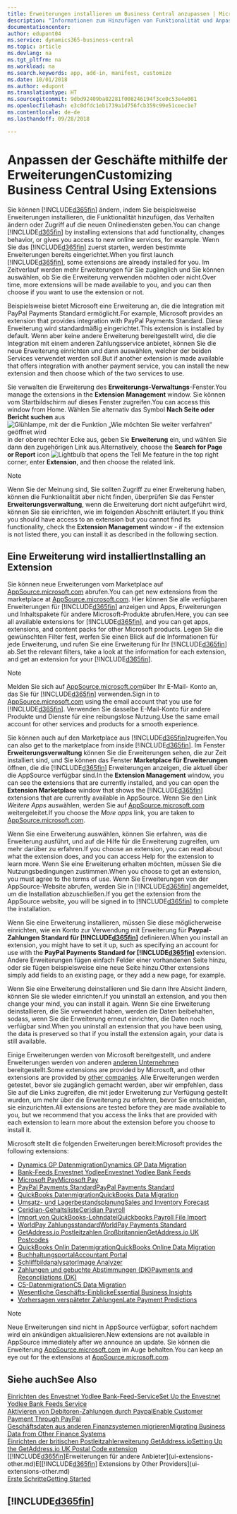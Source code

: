 ```yaml
---
title: Erweiterungen installieren um Business Central anzupassen | Microsoft Docs
description: "Informationen zum Hinzufügen von Funktionalität und Anpassungen für Business Central durch die Installation von Erweiterungen."
documentationcenter: 
author: edupont04
ms.service: dynamics365-business-central
ms.topic: article
ms.devlang: na
ms.tgt_pltfrm: na
ms.workload: na
ms.search.keywords: app, add-in, manifest, customize
ms.date: 10/01/2018
ms.author: edupont
ms.translationtype: HT
ms.sourcegitcommit: 9dbd92409ba02281f008246194f3ce0c53e4e001
ms.openlocfilehash: e3c0dfdc1eb1739a1d756fcb359c99e51ceec1e7
ms.contentlocale: de-de
ms.lasthandoff: 09/28/2018

---
```

# <a name="customizing-business-central-using-extensions"></a><span data-ttu-id="1e968-103">Anpassen der Geschäfte mithilfe der Erweiterungen</span><span class="sxs-lookup"><span data-stu-id="1e968-103">Customizing Business Central Using Extensions</span></span>
<span data-ttu-id="1e968-104">Sie können [!INCLUDE[d365fin](includes/d365fin_md.md)] ändern, indem Sie beispielsweise Erweiterungen installieren, die Funktionalität hinzufügen, das Verhalten ändern oder Zugriff auf die neuen Onlinediensten geben.</span><span class="sxs-lookup"><span data-stu-id="1e968-104">You can change [!INCLUDE[d365fin](includes/d365fin_md.md)] by installing extensions that add functionality, changes behavior, or gives you access to new online services, for example.</span></span>
<span data-ttu-id="1e968-105">Wenn Sie das [!INCLUDE[d365fin](includes/d365fin_md.md)] zuerst starten, werden bestimmte Erweiterungen bereits eingerichtet.</span><span class="sxs-lookup"><span data-stu-id="1e968-105">When you first launch [!INCLUDE[d365fin](includes/d365fin_md.md)], some extensions are already installed for you.</span></span> <span data-ttu-id="1e968-106">Im Zeitverlauf werden mehr Erweiterungen für Sie zugänglich und Sie können auswählen, ob Sie die Erweiterung verwenden möchten oder nicht.</span><span class="sxs-lookup"><span data-stu-id="1e968-106">Over time, more extensions will be made available to you, and you can then choose if you want to use the extension or not.</span></span>

<span data-ttu-id="1e968-107">Beispielsweise bietet Microsoft eine Erweiterung an, die die Integration mit PayPal Payments Standard ermöglicht.</span><span class="sxs-lookup"><span data-stu-id="1e968-107">For example, Microsoft provides an extension that provides integration with PayPal Payments Standard.</span></span> <span data-ttu-id="1e968-108">Diese Erweiterung wird standardmäßig eingerichtet.</span><span class="sxs-lookup"><span data-stu-id="1e968-108">This extension is installed by default.</span></span>
<span data-ttu-id="1e968-109">Wenn aber keine andere Erweiterung bereitgestellt wird, die die Integration mit einem anderen Zahlungsservice anbietet, können Sie die neue Erweiterung einrichten und dann auswählen, welcher der beiden Services verwendet werden soll.</span><span class="sxs-lookup"><span data-stu-id="1e968-109">But if another extension is made available that offers integration with another payment service, you can install the new extension and then choose which of the two services to use.</span></span>  

<span data-ttu-id="1e968-110">Sie verwalten die Erweiterung des **Erweiterungs-Verwaltungs**-Fenster.</span><span class="sxs-lookup"><span data-stu-id="1e968-110">You manage the extensions in the **Extension Management** window.</span></span> <span data-ttu-id="1e968-111">Sie können vom Startbildschirm auf dieses Fenster zugreifen.</span><span class="sxs-lookup"><span data-stu-id="1e968-111">You can access this window from Home.</span></span> <span data-ttu-id="1e968-112">Wählen Sie alternativ das Symbol **Nach Seite oder Bericht suchen** aus ![Glühlampe, mit der die Funktion „Wie möchten Sie weiter verfahren“ geöffnet wird](media/ui-search/search_small.png "Wie möchten Sie weiter verfahren") in der oberen rechter Ecke aus, geben Sie **Erweiterung** ein, und wählen Sie dann den zugehörigen Link aus.</span><span class="sxs-lookup"><span data-stu-id="1e968-112">Alternatively, choose the **Search for Page or Report** icon ![Lightbulb that opens the Tell Me feature](media/ui-search/search_small.png "Tell me what you want to do") in the top right corner, enter **Extension**, and then choose the related link.</span></span>  

> [!NOTE]  
>   <span data-ttu-id="1e968-113">Wenn Sie der Meinung sind, Sie sollten Zugriff zu einer Erweiterung haben, können die Funktionalität aber nicht finden, überprüfen Sie das Fenster **Erweiterungsverwaltung**, wenn die Erweiterung dort nicht aufgeführt wird, können Sie sie einrichten, wie im folgenden Abschnitt erläutert.</span><span class="sxs-lookup"><span data-stu-id="1e968-113">If you think you should have access to an extension but you cannot find its functionality, check the **Extension Management** window - if the extension is not listed there, you can install it as described in the following section.</span></span>  

## <a name="installing-an-extension"></a><span data-ttu-id="1e968-114">Eine Erweiterung wird installiert</span><span class="sxs-lookup"><span data-stu-id="1e968-114">Installing an Extension</span></span>
<span data-ttu-id="1e968-115">Sie können neue Erweiterungen vom Marketplace auf [AppSource.microsoft.com](https://appsource.microsoft.com/en-us/marketplace/apps?src=dynamics365website&product=dynamics-365-business-central) abrufen.</span><span class="sxs-lookup"><span data-stu-id="1e968-115">You can get new extensions from the marketplace at [AppSource.microsoft.com](https://appsource.microsoft.com/en-us/marketplace/apps?src=dynamics365website&product=dynamics-365-business-central).</span></span> <span data-ttu-id="1e968-116">Hier können Sie alle verfügbaren Erweiterungen für [!INCLUDE[d365fin](includes/d365fin_md.md)] anzeigen und Apps, Erweiterungen und Inhaltspakete für andere Microsoft-Produkte abrufen.</span><span class="sxs-lookup"><span data-stu-id="1e968-116">Here, you can see all available extensions for [!INCLUDE[d365fin](includes/d365fin_md.md)], and you can get apps, extensions, and content packs for other Microsoft products.</span></span> <span data-ttu-id="1e968-117">Legen Sie die gewünschten Filter fest, werfen Sie einen Blick auf die Informationen für jede Erweiterung, und rufen Sie eine Erweiterung für Ihr [!INCLUDE[d365fin](includes/d365fin_md.md)] ab.</span><span class="sxs-lookup"><span data-stu-id="1e968-117">Set the relevant filters, take a look at the information for each extension, and get an extension for your [!INCLUDE[d365fin](includes/d365fin_md.md)].</span></span>  
> [!NOTE]  
>   <span data-ttu-id="1e968-118">Melden Sie sich auf [AppSource.microsoft.com](https://appsource.microsoft.com/)über Ihr E-Mail- Konto an, das Sie für [!INCLUDE[d365fin](includes/d365fin_md.md)] verwenden.</span><span class="sxs-lookup"><span data-stu-id="1e968-118">Sign in to [AppSource.microsoft.com](https://appsource.microsoft.com/) using the email account that you use for [!INCLUDE[d365fin](includes/d365fin_md.md)].</span></span> <span data-ttu-id="1e968-119">Verwenden Sie dasselbe E-Mail-Konto für andere Produkte und Dienste für eine reibungslose Nutzung.</span><span class="sxs-lookup"><span data-stu-id="1e968-119">Use the same email account for other services and products for a smooth experience.</span></span>  

<span data-ttu-id="1e968-120">Sie können auch auf den Marketplace aus [!INCLUDE[d365fin](includes/d365fin_md.md)]zugreifen.</span><span class="sxs-lookup"><span data-stu-id="1e968-120">You can also get to the marketplace from inside [!INCLUDE[d365fin](includes/d365fin_md.md)].</span></span> <span data-ttu-id="1e968-121">Im Fenster **Erweiterungsverwaltung** können Sie die Erweiterungen sehen, die zur Zeit installiert sind, und Sie können das Fenster **Marketplace für Erweiterungen** öffnen, die die [!INCLUDE[d365fin](includes/d365fin_md.md)] Erweiterungen anzeigen, die aktuell über die AppSource verfügbar sind.</span><span class="sxs-lookup"><span data-stu-id="1e968-121">In the **Extension Management** window, you can see the extensions that are currently installed, and you can open the **Extension Marketplace** window that shows the [!INCLUDE[d365fin](includes/d365fin_md.md)] extensions that are currently available in AppSource.</span></span> <span data-ttu-id="1e968-122">Wenn Sie den Link *Weitere Apps* auswählen, werden Sie auf [AppSource.microsoft.com](https://appsource.microsoft.com/en-us/marketplace/apps?product=dynamics-365%3Bdynamics-365-for-financials&page=1) weitergeleitet.</span><span class="sxs-lookup"><span data-stu-id="1e968-122">If you choose the *More apps* link, you are taken to [AppSource.microsoft.com](https://appsource.microsoft.com/en-us/marketplace/apps?product=dynamics-365%3Bdynamics-365-for-financials&page=1).</span></span>  

<span data-ttu-id="1e968-123">Wenn Sie eine Erweiterung auswählen, können Sie erfahren, was die Erweiterung ausführt, und auf die Hilfe für die Erweiterung zugreifen, um mehr darüber zu erfahren.</span><span class="sxs-lookup"><span data-stu-id="1e968-123">If you choose an extension, you can read about what the extension does, and you can access Help for the extension to learn more.</span></span> <span data-ttu-id="1e968-124">Wenn Sie eine Erweiterung erhalten möchten, müssen Sie die Nutzungsbedingungen zustimmen.</span><span class="sxs-lookup"><span data-stu-id="1e968-124">When you choose to get an extension, you must agree to the terms of use.</span></span> <span data-ttu-id="1e968-125">Wenn Sie Erweiterungen von der AppSource-Website abrufen, werden Sie in [!INCLUDE[d365fin](includes/d365fin_md.md)] angemeldet, um die Installation abzuschließen.</span><span class="sxs-lookup"><span data-stu-id="1e968-125">If you get the extension from the AppSource website, you will be signed in to [!INCLUDE[d365fin](includes/d365fin_md.md)] to complete the installation.</span></span>  

<span data-ttu-id="1e968-126">Wenn Sie eine Erweiterung installieren, müssen Sie diese möglicherweise einrichten, wie ein Konto zur Verwendung mit Erweiterung für **Paypal-Zahlungen Standard für [!INCLUDE[d365fin](includes/d365fin_md.md)]** definieren.</span><span class="sxs-lookup"><span data-stu-id="1e968-126">When you install an extension, you might have to set it up, such as specifying an account for use with the **PayPal Payments Standard for [!INCLUDE[d365fin](includes/d365fin_md.md)]** extension.</span></span>
<span data-ttu-id="1e968-127">Andere Erweiterungen fügen einfach Felder einer vorhandenen Seite hinzu, oder sie fügen beispielsweise eine neue Seite hinzu.</span><span class="sxs-lookup"><span data-stu-id="1e968-127">Other extensions simply add fields to an existing page, or they add a new page, for example.</span></span>   

<span data-ttu-id="1e968-128">Wenn Sie eine Erweiterung deinstallieren und Sie dann Ihre Absicht ändern, können Sie sie wieder einrichten.</span><span class="sxs-lookup"><span data-stu-id="1e968-128">If you uninstall an extension, and you then change your mind, you can install it again.</span></span> <span data-ttu-id="1e968-129">Wenn Sie eine Erweiterung deinstallieren, die Sie verwendet haben, werden die Daten beibehalten, sodass, wenn Sie die Erweiterung erneut einrichten, die Daten noch verfügbar sind.</span><span class="sxs-lookup"><span data-stu-id="1e968-129">When you uninstall an extension that you have been using, the data is preserved so that if you install the extension again, your data is still available.</span></span>  

<span data-ttu-id="1e968-130">Einige Erweiterungen werden von Microsoft bereitgestellt, und andere Erweiterungen werden von anderen [anderen Unternehmen](ui-extensions-other.md) bereitgestellt.</span><span class="sxs-lookup"><span data-stu-id="1e968-130">Some extensions are provided by Microsoft, and other extensions are provided by [other companies](ui-extensions-other.md).</span></span> <span data-ttu-id="1e968-131">Alle Erweiterungen werden getestet, bevor sie zugänglich gemacht werden, aber wir empfehlen, dass Sie auf die Links zugreifen, die mit jeder Erweiterung zur Verfügung gestellt wurden, um mehr über die Erweiterung zu erfahren, bevor Sie entscheiden, sie einzurichten.</span><span class="sxs-lookup"><span data-stu-id="1e968-131">All extensions are tested before they are made available to you, but we recommend that you access the links that are provided with each extension to learn more about the extension before you choose to install it.</span></span>  

<span data-ttu-id="1e968-132">Microsoft stellt die folgenden Erweiterungen bereit:</span><span class="sxs-lookup"><span data-stu-id="1e968-132">Microsoft provides the following extensions:</span></span>  

* [<span data-ttu-id="1e968-133">Dynamics GP Datenmigration</span><span class="sxs-lookup"><span data-stu-id="1e968-133">Dynamics GP Data Migration</span></span>](ui-extensions-dynamicsgp-data-migration.md)  
* [<span data-ttu-id="1e968-134">Bank-Feeds Envestnet Yodlee</span><span class="sxs-lookup"><span data-stu-id="1e968-134">Envestnet Yodlee Bank Feeds</span></span>](ui-extensions-yodlee-bank-feeds.md)  
* [<span data-ttu-id="1e968-135">Microsoft Pay</span><span class="sxs-lookup"><span data-stu-id="1e968-135">Microsoft Pay</span></span>](ui-extensions-microsoft-pay-payments.md)  
* [<span data-ttu-id="1e968-136">PayPal Payments Standard</span><span class="sxs-lookup"><span data-stu-id="1e968-136">PayPal Payments Standard</span></span>](ui-extensions-paypal-payments-standard.md)  
* [<span data-ttu-id="1e968-137">QuickBooks Datenmigration</span><span class="sxs-lookup"><span data-stu-id="1e968-137">QuickBooks Data Migration</span></span>](ui-extensions-quickbooks-data-migration.md)  
* [<span data-ttu-id="1e968-138">Umsatz- und Lagerbestandsplanung</span><span class="sxs-lookup"><span data-stu-id="1e968-138">Sales and Inventory Forecast</span></span>](ui-extensions-sales-forecast.md)  
* [<span data-ttu-id="1e968-139">Ceridian-Gehaltsliste</span><span class="sxs-lookup"><span data-stu-id="1e968-139">Ceridian Payroll</span></span>](ui-extensions-ceridian-payroll.md)  
* [<span data-ttu-id="1e968-140">Import von QuickBooks-Lohndatei</span><span class="sxs-lookup"><span data-stu-id="1e968-140">Quickbooks Payroll File Import</span></span>](ui-extensions-quickbooks-payroll.md)  
* [<span data-ttu-id="1e968-141">WorldPay Zahlungsstandard</span><span class="sxs-lookup"><span data-stu-id="1e968-141">WorldPay Payments Standard</span></span>](ui-extensions-worldpay-payments-standard.md)  
* [<span data-ttu-id="1e968-142">GetAddress.io Postleitzahlen Großbritannien</span><span class="sxs-lookup"><span data-stu-id="1e968-142">GetAddress.io UK Postcodes</span></span>](ui-extensions-getaddressio.md)  
* [<span data-ttu-id="1e968-143">QuickBooks Onlin Datenmigration</span><span class="sxs-lookup"><span data-stu-id="1e968-143">QuickBooks Online Data Migration</span></span>](ui-extensions-quickbooks-online-data-migration.md)  
* [<span data-ttu-id="1e968-144">Buchhaltungsportal</span><span class="sxs-lookup"><span data-stu-id="1e968-144">Accountant Portal</span></span>](ui-extensions-accountant-portal.md)  
* [<span data-ttu-id="1e968-145">Schliffbildanalysator</span><span class="sxs-lookup"><span data-stu-id="1e968-145">Image Analyzer</span></span>](ui-extensions-image-analyzer.md)  
* [<span data-ttu-id="1e968-146">Zahlungen und gebuchte Abstimmungen (DK)</span><span class="sxs-lookup"><span data-stu-id="1e968-146">Payments and Reconciliations (DK)</span></span>](ui-extensions-payments-reconciliation-formats-dk.md)  
* [<span data-ttu-id="1e968-147">C5-Datenmigration</span><span class="sxs-lookup"><span data-stu-id="1e968-147">C5 Data Migration</span></span>](ui-extensions-c5-data-migration.md)  
* [<span data-ttu-id="1e968-148">Wesentliche Geschäfts-Einblicke</span><span class="sxs-lookup"><span data-stu-id="1e968-148">Essential Business Insights</span></span>](ui-extensions-essential-business-insights.md)  
* [<span data-ttu-id="1e968-149">Vorhersagen verspäteter Zahlungen</span><span class="sxs-lookup"><span data-stu-id="1e968-149">Late Payment Predictions</span></span>](ui-extensions-late-payment-prediction.md  )

> [!NOTE]  
>  <span data-ttu-id="1e968-150">Neue Erweiterungen sind nicht in AppSource verfügbar, sofort nachdem wird ein ankündigen aktualisieren.</span><span class="sxs-lookup"><span data-stu-id="1e968-150">New extensions are not available in AppSource immediately after we announce an update.</span></span> <span data-ttu-id="1e968-151">Sie können die Erweiterung [AppSource.microsoft.com](https://appsource.microsoft.com/en-us/marketplace/apps?product=dynamics-365%3Bdynamics-365-for-financials&page=1) im Auge behalten.</span><span class="sxs-lookup"><span data-stu-id="1e968-151">You can keep an eye out for the extensions at [AppSource.microsoft.com](https://appsource.microsoft.com/en-us/marketplace/apps?product=dynamics-365%3Bdynamics-365-for-financials&page=1).</span></span>

## <a name="see-also"></a><span data-ttu-id="1e968-152">Siehe auch</span><span class="sxs-lookup"><span data-stu-id="1e968-152">See Also</span></span>
[<span data-ttu-id="1e968-153">Einrichten des Envestnet Yodlee Bank-Feed-Service</span><span class="sxs-lookup"><span data-stu-id="1e968-153">Set Up the Envestnet Yodlee Bank Feeds Service</span></span>](bank-how-setup-bank-statement-service.md)  
[<span data-ttu-id="1e968-154">Aktivieren von Debitoren-Zahlungen durch Paypal</span><span class="sxs-lookup"><span data-stu-id="1e968-154">Enable Customer Payment Through PayPal</span></span>](sales-how-enable-payment-service-extensions.md)  
[<span data-ttu-id="1e968-155">Geschäftsdaten aus anderen Finanzsystemen migrieren</span><span class="sxs-lookup"><span data-stu-id="1e968-155">Migrating Business Data from Other Finance Systems</span></span>](across-import-data-configuration-packages.md)  
[<span data-ttu-id="1e968-156">Einrichten der britischen Postleitzahlerweiterung GetAddress.io</span><span class="sxs-lookup"><span data-stu-id="1e968-156">Setting Up the GetAddress.io UK Postal Code extension</span></span>](LocalFunctionality/UnitedKingdom/uk-setup-postal-code-service.md)  
<span data-ttu-id="1e968-157">[[!INCLUDE[d365fin](includes/d365fin_md.md)]Erweiterungen für andere Anbieter](ui-extensions-other.md)E</span><span class="sxs-lookup"><span data-stu-id="1e968-157">[[!INCLUDE[d365fin](includes/d365fin_md.md)] Extensions by Other Providers](ui-extensions-other.md)</span></span>  
[<span data-ttu-id="1e968-158">Erste Schritte</span><span class="sxs-lookup"><span data-stu-id="1e968-158">Getting Started</span></span>](product-get-started.md)  

## [!INCLUDE[d365fin](includes/free_trial_md.md)]  
 

